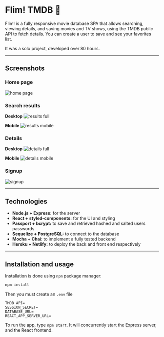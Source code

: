 # Flim! TMDB :movie_camera:

Flim! is a fully responsive movie database SPA that allows searching, viewing details, and saving movies and TV shows, using the TMDB public API to fetch details. You can create a user to save and see your favorites list.

It was a solo project, developed over 80 hours.

---

## Screenshots

### Home page
![home page](https://github.com/dcrescimbeni/TMDB/blob/main/public/screenshots/home.png)

### Search results
**Desktop**
![results full](https://github.com/dcrescimbeni/TMDB/blob/main/public/screenshots/results-full.png)

**Mobile**
![results mobile](https://github.com/dcrescimbeni/TMDB/blob/main/public/screenshots/results-mobile.png)

### Details
**Desktop**
![details full](https://github.com/dcrescimbeni/TMDB/blob/main/public/screenshots/details-full.png)

**Mobile**
![details mobile](https://github.com/dcrescimbeni/TMDB/blob/main/public/screenshots/details-mobile.png)


### Signup
![signup](https://github.com/dcrescimbeni/TMDB/blob/main/public/screenshots/signup.png)

---

## Technologies

- **Node.js + Express:** for the server
- **React + styled-components:** for the UI and styling
- **Passport + bcrypt:** to save and retrieved hashed and salted users passwords
- **Sequelize + PostgreSQL:** to connect to the database
- **Mocha + Chai:** to implement a fully tested backend
- **Heroku + Netlify:** to deploy the back and front end respectively

---

## Installation and usage

Installation is done using `npm` package manager:

```javascript
npm install
```

Then you must create an `.env` file

```
TMDB_API=
SESSION_SECRET=
DATABASE_URL=
REACT_APP_SERVER_URL=
```

To run the app, type `npm start`. It will concurrently start the Express server, and the React frontend.
